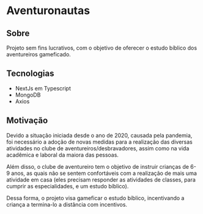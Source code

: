 # Aventuronautas

## Sobre
Projeto sem fins lucrativos, com o objetivo de oferecer o estudo bíblico dos aventureiros gameficado.

## Tecnologias
- NextJs em Typescript
- MongoDB
- Axios

## Motivação
Devido a situação iniciada desde o ano de 2020, causada pela pandemia, foi necessário a adoção de novas medidas para a realização das diversas atividades no clube de aventureiros/desbravadores, assim como na vida acadêmica e laboral da maiora das pessoas.

Além disso, o clube de aventureiro tem o objetivo de instruir crianças de 6-9 anos, as quais não se sentem confortáveis com a realização de mais uma atividade em casa (eles precisam responder as atividades de classes, para cumprir as especialidades, e um estudo bíblico).

Dessa forma, o projeto visa gameficar o estudo bíblico, incentivando a criança a termina-lo a distância com incentivos.